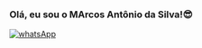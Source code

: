 ### Olá, eu sou o MArcos Antônio da Silva!😎 

[![whatsApp](https://img.shields.io/badge/WhatsApp-25D366?style=for-the-badge&logo=whatsapp&logoColor=white)](61986116538)
